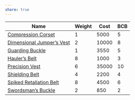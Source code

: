 ```yaml
---
share: true
---
```

| Name                          | Weight | Cost  | BCB |
| ----------------------------- | ------ | ----- | --- |
| [Compression Corset](Compression%20Corset.md)        | 1      | 5000  | 5   |
| [Dimensional Jumper’s Vest](Dimensional%20Jumper%E2%80%99s%20Vest.md) | 2      | 10000 | 8   |
| [Guarding Buckle](Guarding%20Buckle.md)           | 1      | 3550  | 5   |
| [Hauler’s Belt](Hauler%E2%80%99s%20Belt.md)             | 8      | 1000  | 3   |
| [Precision Vest](Precision%20Vest.md)            | 6      | 35000 | 10  |
| [Shielding Belt](Shielding%20Belt.md)            | 4      | 2200  | 4   |
| [Spiked Retaliation Belt](Spiked%20Retaliation%20Belt.md)   | 8      | 4500  | 6   |
| [Swordsman’s Buckle](Swordsman%E2%80%99s%20Buckle.md)        | 2      | 850   | 2   |
